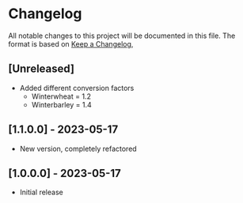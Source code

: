 # Changelog

All notable changes to this project will be documented in this file.
The format is based on [Keep a Changelog](https://keepachangelog.com/en/1.0.0/),

## [Unreleased]
- Added different conversion factors
    - Winterwheat = 1.2
    - Winterbarley = 1.4

## [1.1.0.0] - 2023-05-17
- New version, completely refactored

## [1.0.0.0] - 2023-05-17
- Initial release